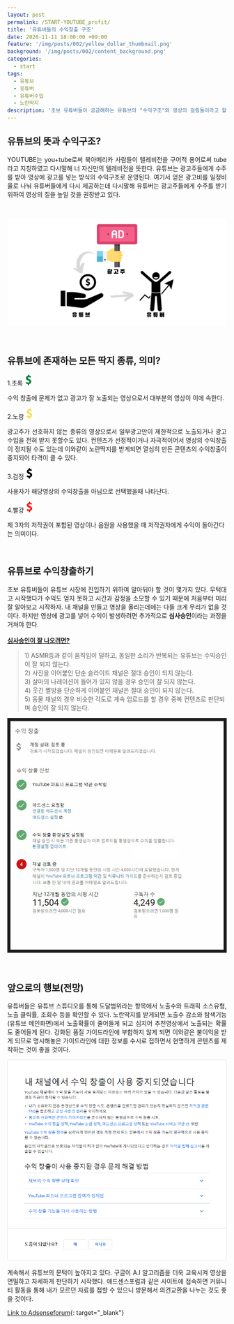 ```yaml
---
layout: post
permalink: /START-YOUTUBE_profit/
title: '유튜버들의 수익창출 구조'
date: 2020-11-11 18:00:00 +09:00
feature: '/img/posts/002/yellow_dollar_thumbnail.png'
background: '/img/posts/002/content_background.png'
categories:
  - start
tags:
  - 유튜브
  - 유튜버
  - 유튜버수입
  - 노란딱지
description: '초보 유튜버들이 궁금해하는 유튜브의 "수익구조"와 영상의 걸림돌이라고 할 수 있는 "노란딱지" 등의 정보를 담아보았습니다.'
---
```


## 유튜브의 뜻과 수익구조?

<p align="justify">YOUTUBE는 you+tube로써 북아메리카 사람들이 텔레비전을 구어적 용어로써 tube라고 지칭하였고 다시말해 너 자신만의 텔레비전을 뜻한다. 유튜브는 광고주들에게 수주를 받아 영상에 광고를 넣는 방식의 수익구조로 운영된다. 여기서 얻은 광고비를 일정비율로 나눠 유튜버들에게 다시 제공하는데 다시말해 유튜버는 광고주들에게 수주를 받기 위하여 영상의 질을 높일 것을 권장받고 있다.</p><br>

<p align="center"><img src="/img/posts/002/advertise.png"></p><br>

## 유튜브에 존재하는 모든 딱지 종류, 의미?

1.초록![green_dollar](/img/posts/002/green_dollar.png)

수익 창출에 문제가 없고 광고가 잘 노출되는 영상으로서 대부분의 영상이 이에 속한다.

2.노랑![yellow_dollar](/img/posts/002/yellow_dollar.png)

<p align="justify">광고주가 선호하지 않는 종류의 영상으로서 일부광고만이 제한적으로 노출되거나 광고수입을 전혀 받지 못할수도 있다. 컨텐츠가 선정적이거나 자극적이어서 영상의 수익창출이 정지될 수도 있는데 이와같이 노란딱지를 받게되면 열심히 만든 콘텐츠의 수익창출이 중지되어 타격이 클 수 있다.</p>

3.검정![black_dollar](/img/posts/002/black_dollar.png)

사용자가 해당영상의 수익창출을 아님으로 선택했을때 나타난다.

4.빨강![red_dollar](/img/posts/002/red_dollar.png)

<p>제 3자의 저작권이 포함된 영상이나 음원을 사용했을 때 저작권자에게 수익이 돌아간다는 의미이다.</p><br>

## 유튜브로 수익창출하기

<p align="justify">초보 유튜버들이 유튜브 시장에 진입하기 위하여 알아둬야 할 것이 몇가지 있다. 무턱대고 시작했다가 수익도 얻지 못하고 시간과 감정을 소모할 수 있기 때문에 처음부터 미리 잘 알아보고 시작하자. 내 채널을 만들고 영상을 올리는데에는 다들 크게 무리가 없을 것이다. 하지만 영상에 광고를 넣어 수익이 발생하려면 추가적으로 <strong>심사승인</strong>이라는 과정을 거쳐야 한다.<br><br>
 <u><strong>심사승인이 잘 나오려면?</strong></u><br><blockquote>
1) ASMR등과 같이 움직임이 덜하고, 동일한 소리가 반복되는 유튜브는 수익승인이 잘 되지 않는다.<br>
2) 사진을 이어붙인 단순 슬라이드 채널은 절대 승인이 되지 않는다.<br>
3) 살마의 나레이션이 들어가 있지 않을 경우 승인이 잘 되지 않는다.<br>
4) 웃긴 짤방을 단순하게 이어붙인 채널은 절대 승인이 되지 않는다.<br>
5) 동물 채널의 경우 비슷한 각도로 계속 업로드를 할 경우 중복 컨텐츠로 판단되며 승인이 잘 되지 않는다.</blockquote>
</p>
<p align="center"><img src="/img/posts/002/profit_examine.jpg"></p><br>

## 앞으로의 행보(전망)

<p align="justify">유튜버들은 유튜브 스튜디오를 통해 도달범위라는 항목에서 노출수와 트래픽 소스유형, 노출 클릭률, 조회수 등을 확인할 수 있다. 노란딱지를 받게되면 노출수 감소와 탐색기능(유튜브 메인화면)에서 노출확률이 줄어들게 되고 심지어 추천영상에서 노출되는 확률도 줄어들게 된다. 강화된 품질 가이드라인에 부합하지 않게 되면 이와같은 불이익을 받게 되므로 명시해놓은 가이드라인에 대한 정보를 수시로 접하면서 현명하게 콘텐츠를 제작하는 것이 좋을 것이다.<br></p><p align="center"><img src="/img/posts/002/profit-forbidden.png"></p>
<p align="justify">계속해서 유튜브의 문턱이 높아지고 있다. 구글이 A.I 알고리즘을 더욱 교육시켜 영상을 면밀하고 자세하게 판단하기 시작했다. 애드센스포럼과 같은 사이트에 접속하면 커뮤니티 활동을 통해 내가 모르던 자료를 접할 수 있으니 방문해서 의견교환을 나누는 것도 좋을 것이다.</p>

[Link to Adsenseforum](https://adsenseforum.co.kr/bbs/board.php?bo_table=adyoutube){: target="_blank"}
